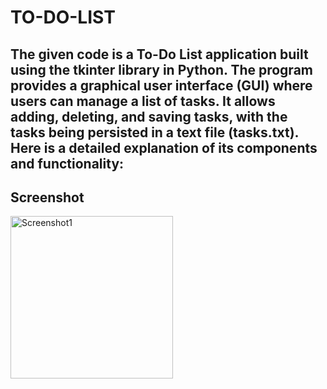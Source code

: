 # TO-DO-LIST
The given code is a To-Do List application built using the tkinter library in Python. The program provides a graphical user interface (GUI) where users can manage a list of tasks. It allows adding, deleting, and saving tasks, with the tasks being persisted in a text file (tasks.txt). Here is a detailed explanation of its components and functionality:
---
## Screenshot


<img width="260" alt="Screenshot1" src="https://github.com/user-attachments/assets/8550e3f2-8b6e-4ea4-8553-a6ec36fe71f9">
